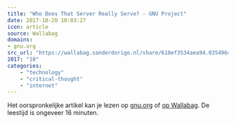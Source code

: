 ```yaml
---
title: "Who Does That Server Really Serve? - GNU Project"
date: 2017-10-20 10:03:27
icon: article
source: Wallabag
domains:
- gnu.org
src_url: "https://wallabag.sanderdorigo.nl/share/618ef3534aea94.03549648"
2017: "10"
categories:
    - "technology"
    - "critical-thought"
    - "internet"
---
```

Het oorspronkelijke artikel kan je lezen op [gnu.org](https://www.gnu.org/philosophy/who-does-that-server-really-serve.html) of [op Wallabag](https://wallabag.sanderdorigo.nl/share/618ef3534aea94.03549648). De leestijd is ongeveer 16 minuten.